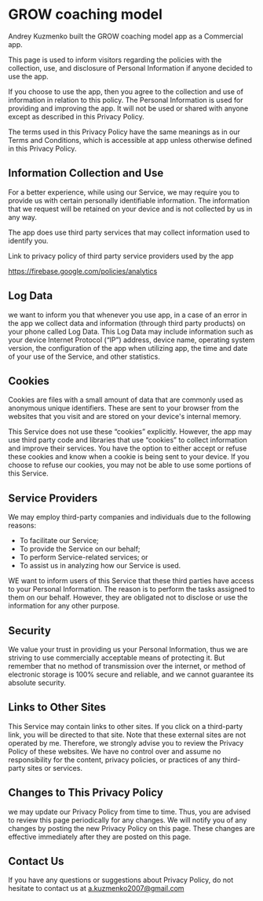 # GROW coaching model

Andrey Kuzmenko built the GROW coaching model app as a Commercial app.

This page is used to inform visitors regarding the policies with the collection, use, and disclosure of Personal Information if anyone decided to use the app.

If you choose to use the app, then you agree to the collection and use of information in relation to this policy. The Personal Information is used for providing and improving the app. It will not be used or shared with anyone except as described in this Privacy Policy.

The terms used in this Privacy Policy have the same meanings as in our Terms and Conditions, which is accessible at app unless otherwise defined in this Privacy Policy.
                    
## Information Collection and Use 

For a better experience, while using our Service, we may require you to provide us with certain personally identifiable information. The information that we request will be retained on your device and is not collected by us in any way.

The app does use third party services that may collect information used to identify you.

Link to privacy policy of third party service providers used by the app

https://firebase.google.com/policies/analytics
    
## Log Data
    
we want to inform you that whenever you use app, in a case of an error in the app we collect data and information (through third party products) on your phone called Log Data. This Log Data may include information such as your device Internet Protocol (“IP”) address, device name, operating system version, the configuration of the app when utilizing app, the time and date of your use of the Service, and other statistics.

## Cookies

Cookies are files with a small amount of data that are commonly used as anonymous unique identifiers. These are sent to your browser from the websites that you visit and are stored on your device's internal memory.

This Service does not use these “cookies” explicitly. However, the app may use third party code and libraries that use “cookies” to collect information and improve their services. You have the option to either accept or refuse these cookies and know when a cookie is being sent to your device. If you choose to refuse our cookies, you may not be
able to use some portions of this Service.
                    
## Service Providers

We may employ third-party companies and individuals due to the following reasons:
                  
- To facilitate our Service;
- To provide the Service on our behalf;
- To perform Service-related services; or
- To assist us in analyzing how our Service is used.

WE want to inform users of this Service that these third parties have access to your Personal Information. The reason is to perform the tasks assigned to them on our behalf. However, they are obligated not to disclose or use the information for any other purpose.

## Security

We value your trust in providing us your Personal Information, thus we are striving to use commercially acceptable means of protecting it. But remember that no method of transmission over the internet, or method of electronic storage is 100% secure and reliable, and we cannot guarantee its absolute security.

## Links to Other Sites
                    
This Service may contain links to other sites. If you click on a third-party link, you will be directed to that site.
Note that these external sites are not operated by me. Therefore, we strongly advise you to review the Privacy Policy of these websites. We have no control over and assume no responsibility for the content, privacy policies, or practices of any third-party sites or services.

## Changes to This Privacy Policy

we may update our Privacy Policy from time to time. Thus, you are advised to review this page periodically for any changes. We will notify you of any changes by posting the new Privacy Policy on this page. These changes are effective immediately after
they are posted on this page.

## Contact Us

If you have any questions or suggestions about Privacy Policy, do not hesitate to contact us at a.kuzmenko2007@gmail.com      
